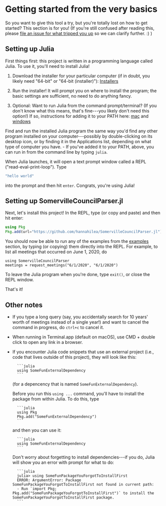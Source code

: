 # Getting started from the very basics
So you want to give this tool a try, but you're totally lost on how to get started? This section is for you! (If you're still confused after reading this, please [file an issue for what tripped you up](https://github.com/hannahilea/SomervilleCouncilParser.jl/issues/new/choose) so we can clarify further. :) )

## Setting up Julia
First things first: this project is written in a programming language called Julia. To use it, you'll need to install Julia!

1. Download the installer for your particular computer (if in doubt, you likely need "64-bit" or "64-bit (installer)"): [Installers](https://julialang.org/downloads/#current_stable_release)

2. Run the installer! It will prompt you on where to install the program; the basic settings are sufficient, no need to do anything fancy.

3. Optional: Want to run Julia from the command prompt/terminal? (If you don't know what this means, that's fine---you likely don't need this option!) If so, instructions for adding it to your PATH here: [mac](https://julialang.org/downloads/platform/#optional_add_julia_to_path) and [windows](https://julialang.org/downloads/platform/#adding_julia_to_path_on_windows_10)

Find and run the installed Julia program the same way you'd find any other program installed on your computer---possibly by double-clicking on its desktop icon, or by finding it in the Applications list, depending on what type of computer you have.
    - If you've added it to your PATH, above, you can run in from the command line by typing `julia`.

When Julia launches, it will open a text prompt window called a REPL ("read-eval-print-loop"). Type
```julia
"hello world"
```
into the prompt and then hit `enter`. Congrats, you're using Julia!

## Setting up SomervilleCouncilParser.jl
Next, let's install this project! In the REPL, type (or copy and paste) and then hit enter:
```julia
using Pkg
Pkg.add(url="https://github.com/hannahilea/SomervilleCouncilParser.jl")
```

You should now be able to run any of the examples from the [examples](../src/examples.md) section, by typing (or copying) them directly into the REPL. For example, to list all meetings that occurred on June 1, 2020, do
```@example
using SomervilleCouncilParser
meetings = request_meetings("6/1/2020", "6/1/2020")
```

To leave the Julia program when you're done, type `exit()`, or close the REPL window.

That's it!

## Other notes
- If you type a long query (say, you accidentally search for 10 years' worth of meetings instead of a single year!) and want to cancel the command in progress, do `ctrl+c` to cancel it.

- When running in Terminal.app (default on macOS), use CMD + double click to open any link in a browser.

- If you encounter Julia code snippets that use an external project (i.e., code that lives outside of this project), they will look like this:

        ```julia
        using SomeFunExternalDependency
        ```

    (for a depencency that is named `SomeFunExternalDependency`).

    Before you run this `using ...` command, you'll have to install the package from within Julia. To do this, type

        ```julia
        using Pkg
        Pkg.add("SomeFunExternalDependency")
        ```

    and then you can use it:

        ```julia
        using SomeFunExternalDependency
        ```

    Don't worry about forgetting to install dependencies---if you do, Julia will show you an error with prompt for what to do:

        ```julia
        julia> using SomeFunPackageYouForgotToInstallFirst
        ERROR: ArgumentError: Package SomeFunPackageYouForgotToInstallFirst not found in current path:
        - Run `import Pkg; Pkg.add("SomeFunPackageYouForgotToInstallFirst")` to install the SomeFunPackageYouForgotToInstallFirst package.
        ```
